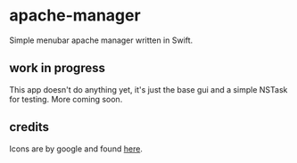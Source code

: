 # apache-manager
Simple menubar apache manager written in Swift.

## work in progress
This app doesn't do anything yet, it's just the base gui and a simple NSTask for testing.
More coming soon.

## credits
Icons are by google and found [here](https://github.com/google/material-design-icons).
